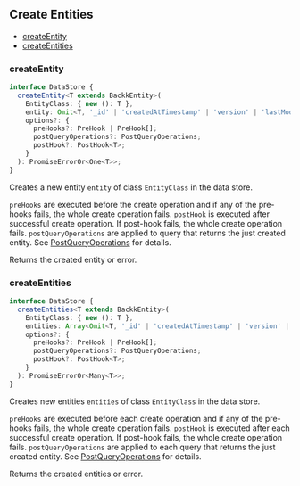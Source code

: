 ## Create Entities

- [createEntity](#createentity)
- [createEntities](#createEntities)

### <a name="createentity"></a> createEntity

```ts
interface DataStore {
  createEntity<T extends BackkEntity>(
    EntityClass: { new (): T },
    entity: Omit<T, '_id' | 'createdAtTimestamp' | 'version' | 'lastModifiedTimestamp'>,
    options?: {
      preHooks?: PreHook | PreHook[];
      postQueryOperations?: PostQueryOperations;
      postHook?: PostHook<T>;
    }
  ): PromiseErrorOr<One<T>>;
}
```

Creates a new entity `entity` of class `EntityClass` in the data store.

`preHooks` are executed before the create operation and if any of the pre-hooks fails, the whole create operation fails.
`postHook` is executed after successful create operation. If post-hook fails, the whole create operation fails.
`postQueryOperations` are applied to query that returns the just created entity. See [PostQueryOperations](POST_QUERY_OPERATIONS.MD) for details.

Returns the created entity or error.

### <a name="createEntities"></a> createEntities

```ts
interface DataStore {
  createEntities<T extends BackkEntity>(
    EntityClass: { new (): T },
    entities: Array<Omit<T, '_id' | 'createdAtTimestamp' | 'version' | 'lastModifiedTimestamp'>>,
    options?: {
      preHooks?: PreHook | PreHook[];
      postQueryOperations?: PostQueryOperations;
      postHook?: PostHook<T>;
    }
  ): PromiseErrorOr<Many<T>>;
}
```

Creates new entities `entities` of class `EntityClass` in the data store.

`preHooks` are executed before each create operation and if any of the pre-hooks fails, the whole create operation fails.
`postHook` is executed after each successful create operation. If post-hook fails, the whole create operation fails.
`postQueryOperations` are applied to each query that returns the just created entity. See [PostQueryOperations](POST_QUERY_OPERATIONS.MD) for details.

Returns the created entities or error.
